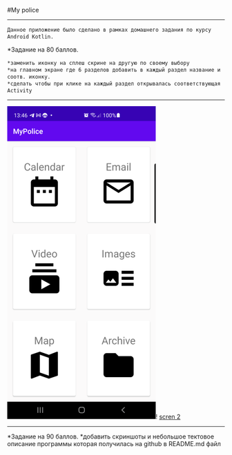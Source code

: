 #My police
___

```
Данное приложение было сделано в рамках домашнего задания по курсу Android Kotlin.

```


*Задание на 80 баллов.

    *заменить иконку на сплеш скрине на другую по своему выбору
    *на главном экране где 6 разделов добавить в каждый раздел название и соотв. иконку.
    *сделать чтобы при клике на каждый раздел открывалась соответствующая Activity

___
![scren](app/src/main/res/drawable/MyPoliceScreenshot0.25.png)!    [scren 2](app/src/main/res/drawable/MyPoliceScreenshot2_0.25.png)
___
*Задание на 90 баллов.
    *добавить скриншоты и небольшое тектовое описание программы которая получилась на github в README.md файл
